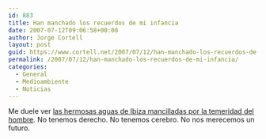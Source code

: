 ```yaml
---
id: 883
title: Han manchado los recuerdos de mi infancia
date: 2007-07-12T09:06:58+00:00
author: Jorge Cortell
layout: post
guid: https://www.cortell.net/2007/07/12/han-manchado-los-recuerdos-de-mi-infancia/
permalink: /2007/07/12/han-manchado-los-recuerdos-de-mi-infancia/
categories:
  - General
  - Medioambiente
  - Noticias
---
```

Me duele ver <a target="_blank" title="Derrame en las costas de Ibiza" href="https://www.diariodeibiza.es/secciones/noticia.jsp?pNumEjemplar=3129&pIdSeccion=2&pIdNoticia=177096">las hermosas aguas de Ibiza mancilladas por la temeridad del hombre</a>. No tenemos derecho. No tenemos cerebro. No nos merecemos un futuro.